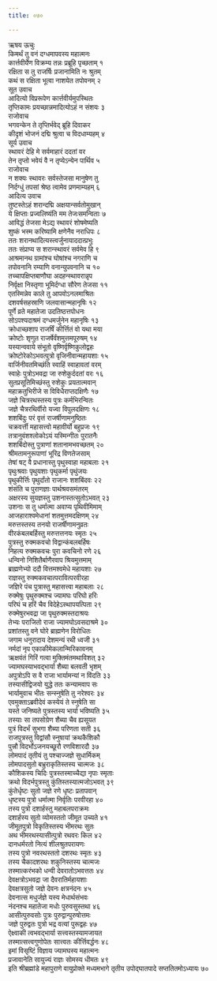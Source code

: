 ```yaml
---
title: ०७०

---
```

ऋषय ऊचुः  
किमर्थं तु वनं दग्धमापवस्य महात्मनः  
कार्त्तवीर्येण विक्रम्य तन्नः प्रब्रूहि पृच्छताम् १  
रक्षिता स तु राजर्षिः प्रजानामिति नः श्रुतम्  
कथं स रक्षिता भूत्वा नाशयेत तपोवनम् २  
सूत उवाच  
आदित्यो विप्ररूपेण कार्त्तवीर्यमुपस्थितः  
तृप्तिकामः प्रयच्छान्नमादित्योऽहं न संशयः ३  
राजोवाच  
भगवन्केन ते तृप्तिर्भवेद् ब्रूहि दिवाकर  
कीदृशं भोजनं दद्मि श्रुत्वा च विदधाम्यहम् ४  
सूर्य उवाच  
स्थावरं देहि मे सर्वमाहारं ददतां वर  
तेन तृप्तो भवेयं वै न तृप्येऽन्येन पार्थिव ५  
राजोवाच  
न शक्यः स्थावरः सर्वस्तेजसा मानुषेण तु  
निर्दग्धुं तपसां श्रेष्ठ त्वामेव प्रणमाम्यहम् ६  
आदित्य उवाच  
तुष्टस्तेऽहं शरान्दद्मि अक्षयान्सर्वतोमुखान्  
ये क्षिप्ताः प्रज्वलिष्यंति मम तेजःसमन्विताः ७  
आविद्धं तेजसा मेऽद्य स्थावरं शोषमेष्यति  
शुष्कं भस्म करिष्यामि क्षणेनैव नराधिपः ८  
ततः शरानथादित्यस्त्वर्जुनायाददात्प्रभुः  
ततः संप्राप्य स शरान्स्थावरं सर्वमेव हि ९  
आश्रमानथ ग्रामांश्च घोषांश्च नगराणि च  
तपोवनानि रम्याणि वनान्युपवनानि च १०  
तच्चापक्षिप्तबाणौघा अदहन्स्थावरान्नृप  
निर्वृक्षा निस्तृणा भूमिर्दग्धा सौरेण तेजसा ११  
एतस्मिन्नेव काले तु आपवोऽनलमाश्रितः  
दशवर्षसहस्राणि जलवासान्महानृषिः १२  
पूर्णे व्रते महातेजा उदतिष्ठत्तपोधनः  
सोऽपश्यदाश्रमं दग्धमर्जुनेन महानृषिः १३  
क्रोधाच्छशाप राजर्षिं कीर्त्तितं वो यथा मया  
क्रोष्टोः शृणुत राजर्षेर्वंशमुत्तमपूरुषम् १४  
यस्यान्ववाये संभूतो वृष्णिर्वृष्णिकुलोद्वहः  
क्रोष्टोरेकोऽभवत्पुत्रो वृजिनीवान्महायशाः १५  
वार्जिनीवतमिच्छंति स्वाहिं स्वाहावतां वरम्  
स्वाहेः पुत्रोऽभवद्रा जा रुशेकुर्ददतां वरः १६  
सुतप्रसूतिमिच्छंस्तु रुशेकुः प्रयतात्मवान्  
महाक्रतुभिरीजे स विविधैराप्तदक्षिणैः १७  
जज्ञे चित्ररथस्तस्य पुत्रः कर्मभिरन्वितः  
जज्ञे चैत्ररथिर्वीरो यज्वा विपुलदक्षिणः १८  
शशबिंदुः परं वृत्तं राजर्षीणामनुष्ठितः  
चक्रवर्त्ती महासत्त्वो महावीर्यो बहुप्रजः १९  
तत्रानुवंशश्लोकोऽयं यस्मिन्गीतः पुरातनैः  
शशबिंदोस्तु पुत्राणां शतानामभवच्छतम् २०  
श्रीमतामनुरूपाणां भूरिद्र विणतेजसाम्  
तेषां षट् वै प्रधानास्तु पृथुस्वाहा महाबलाः २१  
पृथुःश्रवाः पृथुयशाः पृथुकर्मा पृथुंजयः  
पृथुकीर्त्तिः पृथुर्दांतो राजानः शशबिंदवः २२  
शंसंति च पुराणज्ञाः पार्थश्रवसमंतरम्  
अक्षरस्य सुयज्ञस्तु उशनास्तत्सुतोऽभवत् २३  
उशनाः स तु धर्मात्मा अवाप्य पृथिवीमिमाम्  
आजहाराश्वमेधानां शतमुत्तमदक्षिणम् २४  
मरुत्तस्तस्य तनयो राजर्षीणामनुव्रतः  
वीरकंबलबर्हिस्तु मरुत्तत्तनयः स्मृतः २५  
पुत्रस्तु रुक्मकवचो विद्वान्कंबलबर्हिषः  
निहत्य रुक्मकवचः पुरा कवचिनो रणे २६  
धन्विनो निशितैर्बाणैरवाप श्रियमुत्तमाम्  
ब्राह्मणेभ्यो ददौ वित्तमश्वमेधे महायशाः २७  
राज्ञस्तु रुक्मकवचात्परावित्परवीरहा  
जज्ञिरे पंच पुत्रास्तु महासत्त्वा महाबलाः २८  
रुक्मेषुः पृथुरुक्मश्च ज्यामघः परिघो हरिः  
परिघं च हरिं चैव विदेहेऽस्थापयत्पिता २९  
रुक्मेषुरभवद्रा जा पृथुरुक्मस्तदाश्रयः  
तेभ्यः पराजितो राजा ज्यामघोऽवसदाश्रमे ३०  
प्रशांतस्तु वने घोरे ब्राह्मणेन विरोधितः  
जगाम धनुरादाय देशमन्यं रथी ध्वजी ३१  
नर्मदां नृप एकाकीमेकलान्मिरिकावनम्  
ऋक्षवंतं गिरिं गत्वा मुक्तिमंतमथाविशत् ३२  
ज्यामघस्याभवद्भार्या शैब्या बलवती भृशम्  
अपुत्रोऽपि स वै राजा भार्यामन्यां न विंदति ३३  
तस्यासीद्विजयो युद्धे ततः कन्यामवाप सः  
भार्यामुवाच भीतः सन्स्नुषेति तु नरेश्वरः ३४  
एवमुक्ताऽब्रवीदेवं कस्येयं ते स्नुषेति सा  
यस्ते जनिष्यते पुत्रस्तस्य भार्या भविष्यति ३५  
तस्याः सा तपसोग्रेण शैब्या चैव ह्यसूयत  
पुत्रं विदर्भं सुभगा शैब्या परिणता सती ३६  
राजपुत्रस्तु विद्वांसौ स्नुषायां क्रथकैशिकौ  
पुत्त्रौ विदर्भोऽजनयच्छूरौ रणविशारदौ ३७  
लोमपादं तृतीयं तु पश्चाज्जज्ञे सुधार्मिकम्  
लोमपादसुतो बभ्रुराकृतिस्तस्य चात्मजः ३८  
कौशिकस्य चिदिः पुत्रस्तस्माच्चैद्या नृपाः स्मृताः  
क्रथो विदर्भपुत्रस्तु कुंतिस्तस्यात्मजोऽभवत् ३९  
कुंतेर्धृष्टः सुतो जज्ञे रणे धृष्टः प्रतापवान्  
धृष्टस्य पुत्रो धर्मात्मा निर्वृतिः परवीरहा ४०  
तस्य पुत्रो दशार्हस्तु महाबलपराक्रमः  
दशार्हस्य सुतो व्योमस्ततो जीमूत उच्यते ४१  
जीमूतपुत्रो विकृतिस्तस्य भीमरथः सुतः  
अथ भीमरथस्यासीत्पुत्रो रथवरः किल ४२  
दानधर्मरतो नित्यं शीलश्रुतपरायणः  
तस्य पुत्रो नवरथस्ततो दशरथः स्मृतः ४३  
तस्य चैकादशरथः शकुनिस्तस्य चात्मजः  
तस्मात्करंभको धन्वी देवरातोऽभवत्ततः ४४  
देवक्षत्रोऽभवद्रा जा दैवरातिर्महायशाः  
देवक्षत्रसुतो जज्ञे देवनः क्षत्रनंदनः ४५  
देवनात्स मधुर्जज्ञे यस्य मेधार्थसंभवः  
नंदनश्च महातेजा मधोः पुरुवसुस्तथा ४६  
आसीत्पुरुवसोः पुत्रः पुरुद्वान्पुरुषोत्तमः  
जज्ञे पुरुद्वतः पुत्रो भद्र वत्यां पुरूद्वहः ४७  
ऐक्ष्वाकी त्वभवद्भार्या सत्त्वस्तस्यामजायत  
तस्मात्सत्त्वगुणोपेतः सात्त्वतः कीर्त्तिवर्द्धनः ४८  
इमां विसृष्टिं विज्ञाय ज्यामघस्य महात्मनः  
प्रजावानेति सायुज्यं राज्ञः सोमस्य धीमतः ४९  
इति श्रीब्रह्मांडे महापुराणे वायुप्रोक्ते मध्यमभागे तृतीय उपोद्घातपादे सप्ततितमोऽध्यायः ७०
